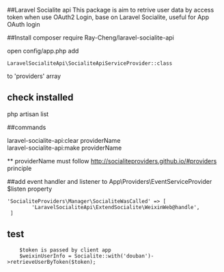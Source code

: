 ##Laravel Socialite api
This package is aim to retrive user data by access token when use OAuth2 Login, base on Laravel Socialite, useful for App OAuth login


##Install
composer require Ray-Cheng/laravel-socialite-api

open config/app.php
add 

    LaravelSocialiteApi\SocialiteApiServiceProvider::class

 to 'providers' array
 
 
## check installed

php artisan list

##commands

  laravel-socialite-api:clear  providerName    
  laravel-socialite-api:make   providerName    
   
** providerName must follow http://socialiteproviders.github.io/#providers principle

##add event handler and listener to App\Providers\EventServiceProvider $listen property


    'SocialiteProviders\Manager\SocialiteWasCalled' => [
            'LaravelSocialiteApi\ExtendSocialite\WeixinWeb@handle',
     ]
## test
		$token is passed by client app 
        $weixinUserInfo = Socialite::with('douban')->retrieveUserByToken($token);

